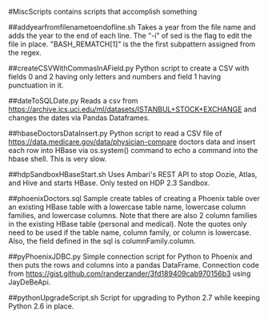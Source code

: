 #MiscScripts contains scripts that accomplish something

##addyearfromfilenametoendofline.sh
Takes a year from the file name and adds the year to the end of each line.  The "-i" of sed is the flag to edit the file in place. "BASH_REMATCH[1]" is the the first subpattern assigned from the regex.

##createCSVWithCommasInAField.py
Python script to create a CSV with fields 0 and 2 having only letters and numbers and field 1 having punctuation in it.

##dateToSQLDate.py
Reads a csv from https://archive.ics.uci.edu/ml/datasets/ISTANBUL+STOCK+EXCHANGE and changes the dates via Pandas Dataframes.

##hbaseDoctorsDataInsert.py
Python script to read a CSV file of https://data.medicare.gov/data/physician-compare doctors data and insert each row into HBase via os.system() command to echo a command into the hbase shell.  This is very slow.

##hdpSandboxHBaseStart.sh
Uses Ambari's REST API to stop Oozie, Atlas, and Hive and starts HBase.  Only tested on HDP 2.3 Sandbox.

##phoenixDoctors.sql
Sample create tables of creating a Phoenix table over an existing HBase table with a lowercase table name, lowercase column families, and lowercase columns.  Note that there are also 2 column families in the existing HBase table (personal and medical).  Note the quotes only need to be used if the table name, column family, or column is lowercase.  Also, the field defined in the sql is columnFamily.column.

##pyPhoenixJDBC.py
Simple connection script for Python to Phoenix and then puts the rows and columns into a pandas DataFrame. Connection code from https://gist.github.com/randerzander/3fd189409cab970156b3 using JayDeBeApi.

##pythonUpgradeScript.sh
Script for upgrading to Python 2.7 while keeping Python 2.6 in place.
